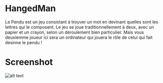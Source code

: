 # HangedMan
Le Pendu est un jeu consistant à trouver un mot en devinant quelles sont les lettres qui le composent. Le jeu se joue traditionnellement à deux, avec un papier et un crayon, selon un déroulement bien particulier. Mais vous deuxiemme joueur ici sera un ordinateur qui jouera le rôle de celui qui fait desinne le pendu ! 

# Screenshot 

![alt text](http://image.noelshack.com/fichiers/2018/42/6/1540062561-pendue.png)
